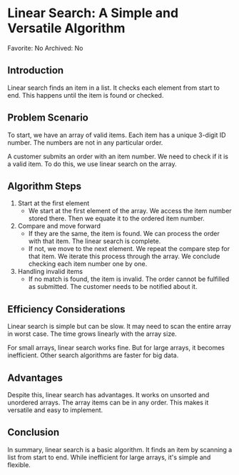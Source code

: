 # Linear Search: A Simple and Versatile Algorithm

Favorite: No
Archived: No

## Introduction

Linear search finds an item in a list. It checks each element from start to end. This happens until the item is found or checked.

## Problem Scenario

To start, we have an array of valid items. Each item has a unique 3-digit ID number. The numbers are not in any particular order.

A customer submits an order with an item number. We need to check if it is a valid item. To do this, we use linear search on the array.

## Algorithm Steps

1. Start at the first element
    - We start at the first element of the array. We access the item number stored there. Then we equate it to the ordered item number.
2. Compare and move forward
    - If they are the same, the item is found. We can process the order with that item. The linear search is complete.
    - If not, we move to the next element. We repeat the compare step for that item. We iterate this process through the array. We conclude checking each item number one by one.
3. Handling invalid items
    - If no match is found, the item is invalid. The order cannot be fulfilled as submitted. The customer needs to be notified about it.

## Efficiency Considerations

Linear search is simple but can be slow. It may need to scan the entire array in worst case. The time grows linearly with the array size.

For small arrays, linear search works fine. But for large arrays, it becomes inefficient. Other search algorithms are faster for big data.

## Advantages

Despite this, linear search has advantages. It works on unsorted and unordered arrays. The array items can be in any order. This makes it versatile and easy to implement.

## Conclusion

In summary, linear search is a basic algorithm. It finds an item by scanning a list from start to end. While inefficient for large arrays, it's simple and flexible.